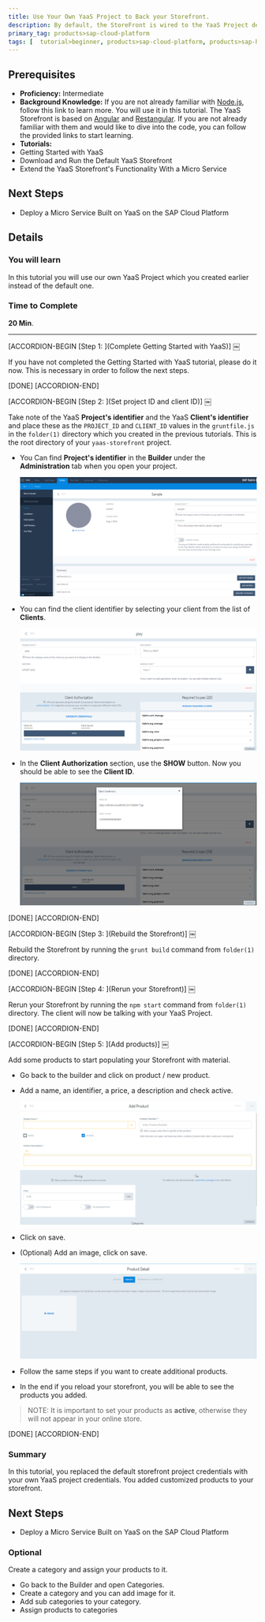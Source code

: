 ```yaml
---
title: Use Your Own YaaS Project to Back your Storefront.
description: By default, the StoreFront is wired to the YaaS Project default project (created by the StoreFront's own Team). This default project has already been wired up and populated with the Products (and Services) that you can browse. You will now use our own YaaS Project which you created earlier instead of the default one.
primary_tag: products>sap-cloud-platform
tags: [  tutorial>beginner, products>sap-cloud-platform, products>sap-hybris-as-a-service-on-sap-cloud-platform ]
---
```

## Prerequisites  
- **Proficiency:** Intermediate
- **Background Knowledge:** If you are not already familiar with [Node.js](https://www.youtube.com/watch?v=pU9Q6oiQNd0), follow this link to learn more. You will use it in this tutorial. The YaaS Storefront is based on  [Angular](https://docs.angularjs.org/guide/directive) and [Restangular](https://github.com/mgonto/restangular#starter-guide). If you are not already familiar with them and would like to dive into the code, you can follow the provided links to start learning.
- **Tutorials:**
- Getting Started with YaaS
- Download and Run the Default YaaS Storefront
- Extend the YaaS Storefront's Functionality With a Micro Service

## Next Steps
- Deploy a Micro Service Built on YaaS on the SAP Cloud Platform

## Details
### You will learn  
In this tutorial you will use our own YaaS Project which you created earlier instead of the default one.

### Time to Complete
**20 Min**.

---


[ACCORDION-BEGIN [Step 1: ](Complete Getting Started with YaaS)] ￼

If you have not completed the Getting Started with YaaS tutorial, please do it now. This is necessary in order to follow the next steps.   

[DONE]
[ACCORDION-END]

[ACCORDION-BEGIN [Step 2: ](Set project ID and client ID)] ￼

Take note of the YaaS **Project's identifier** and the YaaS **Client's identifier** and place these as the `PROJECT_ID` and `CLIENT_ID` values in the `gruntfile.js` in the `folder(1)` directory which you created in the previous tutorials. This is the root directory of your `yaas-storefront` project.

- You Can find **Project's identifier** in the **Builder** under the **Administration** tab when you open your project.

    ![Project Identifier](project-identifier.PNG)

- You can find the client identifier by selecting your client from the list of **Clients**.

    ![Client Credentials](client-credentials.PNG)

- In the **Client Authorization** section, use the **SHOW** button. Now you should be able to see the **Client ID**.

    ![Show Credentials](show-credentials.PNG)

[DONE]
[ACCORDION-END]

[ACCORDION-BEGIN [Step 3: ](Rebuild the Storefront)] ￼

Rebuild the Storefront by running the `grunt build` command from `folder(1)` directory.

[DONE]
[ACCORDION-END]

[ACCORDION-BEGIN [Step 4: ](Rerun your Storefront)] ￼

Rerun your Storefront by running the `npm start` command from `folder(1)` directory. The client will now be talking with your YaaS Project.

[DONE]
[ACCORDION-END]

[ACCORDION-BEGIN [Step 5: ](Add products)] ￼

Add some products to start populating your Storefront with material.

- Go back to the builder and click on product / new product.
- Add a name, an identifier, a price, a description and check active.

    ![Add Product](add-product.PNG)

- Click on save.
- (Optional) Add an image, click on save.

    ![Add Image](add-image-to-product.PNG)

- Follow the same steps if you want to create additional products.
- In the end if you reload your storefront, you will be able to see the products you added.

> NOTE: It is important to set your products as **active**, otherwise they will not appear in your online store.

[DONE]
[ACCORDION-END]


### Summary
In this tutorial, you replaced the default storefront project credentials with your own YaaS project credentials. You added customized products to your storefront.    

## Next Steps
- Deploy a Micro Service Built on YaaS on the SAP Cloud Platform

### Optional
Create a category and assign your products to it.
- Go back to the Builder and open Categories.
- Create a category and you can add image for it.
- Add sub categories to your category.
- Assign products to categories
